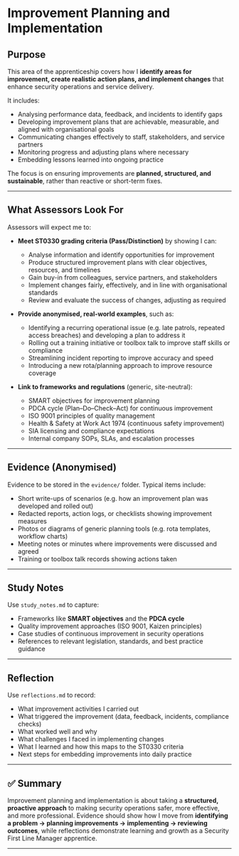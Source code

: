 # Improvement Planning and Implementation  


## Purpose  

This area of the apprenticeship covers how I **identify areas for improvement, create realistic action plans, and implement changes** that enhance security operations and service delivery.  

It includes:  
- Analysing performance data, feedback, and incidents to identify gaps  
- Developing improvement plans that are achievable, measurable, and aligned with organisational goals  
- Communicating changes effectively to staff, stakeholders, and service partners  
- Monitoring progress and adjusting plans where necessary  
- Embedding lessons learned into ongoing practice  

The focus is on ensuring improvements are **planned, structured, and sustainable**, rather than reactive or short-term fixes.  

---

## What Assessors Look For  

Assessors will expect me to:  

- **Meet ST0330 grading criteria (Pass/Distinction)** by showing I can:  
  - Analyse information and identify opportunities for improvement  
  - Produce structured improvement plans with clear objectives, resources, and timelines  
  - Gain buy-in from colleagues, service partners, and stakeholders  
  - Implement changes fairly, effectively, and in line with organisational standards  
  - Review and evaluate the success of changes, adjusting as required  

- **Provide anonymised, real-world examples**, such as:  
  - Identifying a recurring operational issue (e.g. late patrols, repeated access breaches) and developing a plan to address it  
  - Rolling out a training initiative or toolbox talk to improve staff skills or compliance  
  - Streamlining incident reporting to improve accuracy and speed  
  - Introducing a new rota/planning approach to improve resource coverage  

- **Link to frameworks and regulations** (generic, site-neutral):  
  - SMART objectives for improvement planning  
  - PDCA cycle (Plan–Do–Check–Act) for continuous improvement  
  - ISO 9001 principles of quality management  
  - Health & Safety at Work Act 1974 (continuous safety improvement)  
  - SIA licensing and compliance expectations  
  - Internal company SOPs, SLAs, and escalation processes  

---

## Evidence (Anonymised)  

Evidence to be stored in the `evidence/` folder. Typical items include:  

- Short write-ups of scenarios (e.g. how an improvement plan was developed and rolled out)  
- Redacted reports, action logs, or checklists showing improvement measures  
- Photos or diagrams of generic planning tools (e.g. rota templates, workflow charts)  
- Meeting notes or minutes where improvements were discussed and agreed  
- Training or toolbox talk records showing actions taken  

---

## Study Notes  

Use `study_notes.md` to capture:  
- Frameworks like **SMART objectives** and the **PDCA cycle**  
- Quality improvement approaches (ISO 9001, Kaizen principles)  
- Case studies of continuous improvement in security operations  
- References to relevant legislation, standards, and best practice guidance  

---

## Reflection  

Use `reflections.md` to record:  
- What improvement activities I carried out  
- What triggered the improvement (data, feedback, incidents, compliance checks)  
- What worked well and why  
- What challenges I faced in implementing changes  
- What I learned and how this maps to the ST0330 criteria  
- Next steps for embedding improvements into daily practice  

---

## ✅ Summary  

Improvement planning and implementation is about taking a **structured, proactive approach** to making security operations safer, more effective, and more professional. Evidence should show how I move from **identifying a problem → planning improvements → implementing → reviewing outcomes**, while reflections demonstrate learning and growth as a Security First Line Manager apprentice.  

---
